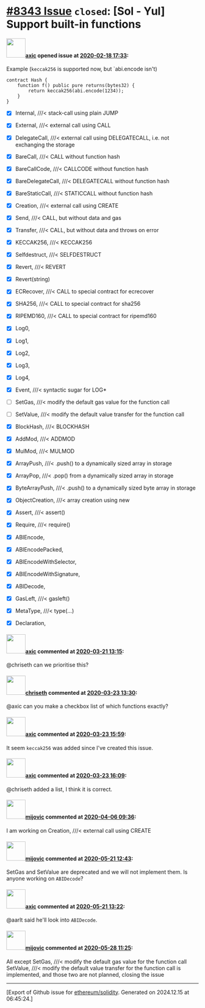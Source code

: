 # [\#8343 Issue](https://github.com/ethereum/solidity/issues/8343) `closed`: [Sol - Yul] Support built-in functions

#### <img src="https://avatars.githubusercontent.com/u/20340?v=4" width="50">[axic](https://github.com/axic) opened issue at [2020-02-18 17:33](https://github.com/ethereum/solidity/issues/8343):

Example (`keccak256` is supported now, but `abi.encode isn't)
```
contract Hash {
    function f() public pure returns(bytes32) {
        return keccak256(abi.encode(1234));
    }
}
```
- [x] Internal, ///< stack-call using plain JUMP
- [x] External, ///< external call using CALL
- [x] DelegateCall, ///< external call using DELEGATECALL, i.e. not exchanging the storage
- [x] BareCall, ///< CALL without function hash
- [x] BareCallCode, ///< CALLCODE without function hash
- [x] BareDelegateCall, ///< DELEGATECALL without function hash
- [x] BareStaticCall, ///< STATICCALL without function hash
- [x] Creation, ///< external call using CREATE
- [x] Send, ///< CALL, but without data and gas
- [x] Transfer, ///< CALL, but without data and throws on error
- [x]  KECCAK256, ///< KECCAK256
- [x] Selfdestruct, ///< SELFDESTRUCT
- [x] Revert, ///< REVERT
- [x] Revert(string)
- [x] ECRecover, ///< CALL to special contract for ecrecover
- [x] SHA256, ///< CALL to special contract for sha256
- [x] RIPEMD160, ///< CALL to special contract for ripemd160
- [x] Log0,
- [x] Log1,
- [x] Log2,
- [x] Log3,
- [x] Log4,
- [x]  Event, ///< syntactic sugar for LOG*
- [ ] SetGas, ///< modify the default gas value for the function call
- [ ] SetValue, ///< modify the default value transfer for the function call
- [x] BlockHash, ///< BLOCKHASH
- [x] AddMod, ///< ADDMOD
- [x] MulMod, ///< MULMOD
- [x]  ArrayPush, ///< .push() to a dynamically sized array in storage
- [x]  ArrayPop, ///< .pop() from a dynamically sized array in storage
- [x] ByteArrayPush, ///< .push() to a dynamically sized byte array in storage
- [x]  ObjectCreation, ///< array creation using new
- [x]  Assert, ///< assert()
- [x]  Require, ///< require()
- [x] ABIEncode,
- [x] ABIEncodePacked,
- [x] ABIEncodeWithSelector,
- [x] ABIEncodeWithSignature,
- [x] ABIDecode,
- [x] GasLeft, ///< gasleft()
- [x] MetaType, ///< type(...)
- [x] Declaration,


#### <img src="https://avatars.githubusercontent.com/u/20340?v=4" width="50">[axic](https://github.com/axic) commented at [2020-03-21 13:15](https://github.com/ethereum/solidity/issues/8343#issuecomment-602042227):

@chriseth can we prioritise this?

#### <img src="https://avatars.githubusercontent.com/u/9073706?v=4" width="50">[chriseth](https://github.com/chriseth) commented at [2020-03-23 13:30](https://github.com/ethereum/solidity/issues/8343#issuecomment-602589919):

@axic can you make a checkbox list of which functions exactly?

#### <img src="https://avatars.githubusercontent.com/u/20340?v=4" width="50">[axic](https://github.com/axic) commented at [2020-03-23 15:59](https://github.com/ethereum/solidity/issues/8343#issuecomment-602693034):

It seem `keccak256` was added since I've created this issue.

#### <img src="https://avatars.githubusercontent.com/u/20340?v=4" width="50">[axic](https://github.com/axic) commented at [2020-03-23 16:09](https://github.com/ethereum/solidity/issues/8343#issuecomment-602699240):

@chriseth added a list, I think it is correct.

#### <img src="https://avatars.githubusercontent.com/u/23421619?u=50068b46fd9aafcb2b59c0d93b9eb49692ba9c66&v=4" width="50">[mijovic](https://github.com/mijovic) commented at [2020-04-06 09:36](https://github.com/ethereum/solidity/issues/8343#issuecomment-609685387):

I am working on 
Creation, ///< external call using CREATE

#### <img src="https://avatars.githubusercontent.com/u/23421619?u=50068b46fd9aafcb2b59c0d93b9eb49692ba9c66&v=4" width="50">[mijovic](https://github.com/mijovic) commented at [2020-05-21 12:43](https://github.com/ethereum/solidity/issues/8343#issuecomment-632065152):

SetGas and SetValue are deprecated and we will not implement them.
Is anyone working on `ABIDecode`?

#### <img src="https://avatars.githubusercontent.com/u/20340?v=4" width="50">[axic](https://github.com/axic) commented at [2020-05-21 13:22](https://github.com/ethereum/solidity/issues/8343#issuecomment-632082819):

@aarlt said he'll look into `ABIDecode`.

#### <img src="https://avatars.githubusercontent.com/u/23421619?u=50068b46fd9aafcb2b59c0d93b9eb49692ba9c66&v=4" width="50">[mijovic](https://github.com/mijovic) commented at [2020-05-28 11:25](https://github.com/ethereum/solidity/issues/8343#issuecomment-635281453):

All except 
 SetGas, ///< modify the default gas value for the function call
 SetValue, ///< modify the default value transfer for the function call
is implemented, and those two are not planned, closing the issue


-------------------------------------------------------------------------------



[Export of Github issue for [ethereum/solidity](https://github.com/ethereum/solidity). Generated on 2024.12.15 at 06:45:24.]
